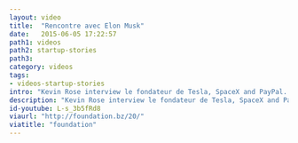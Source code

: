```yaml
---
layout: video
title:  "Rencontre avec Elon Musk"
date:   2015-06-05 17:22:57
path1: videos
path2: startup-stories
path3:
category: videos
tags:
- videos-startup-stories
intro: "Kevin Rose interview le fondateur de Tesla, SpaceX and PayPal. Il présente ses origines et son parcours qui l'ont conduit à la tête de deux sociétés parmis les plus influentes de la technosphère."
description: "Kevin Rose interview le fondateur de Tesla, SpaceX and PayPal."
id-youtube: L-s_3b5fRd8
viaurl: "http://foundation.bz/20/"
viatitle: "foundation"
---
```

